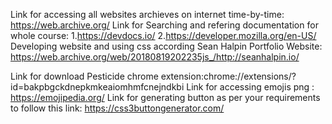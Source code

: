 Link for accessing all websites archieves on internet time-by-time: https://web.archive.org/
Link for Searching and refering  documentation for whole course:
1.https://devdocs.io/
2.https://developer.mozilla.org/en-US/
Developing website and using css according Sean Halpin Portfolio Website: https://web.archive.org/web/20180819202235js_/http://seanhalpin.io/

Link for download Pesticide chrome extension:chrome://extensions/?id=bakpbgckdnepkmkeaiomhmfcnejndkbi
Link for accessing emojis png : https://emojipedia.org/
Link for generating button as per your requirements to follow this link: https://css3buttongenerator.com/

